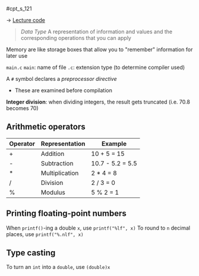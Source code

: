 #cpt_s_121 

-> [Lecture code](https://github.com/mathletedev/cpt_s/blob/main/121/lectures/2023-08-28.c)

> *Data Type*
> A representation of information and values and the corresponding operations that you can apply

Memory are like storage boxes that allow you to "remember" information for later use

`main.c`
`main`: name of file
`.c`: extension type (to determine compiler used)

A `#` symbol declares a *preprocessor directive*
- These are examined before compilation

**Integer division**: when dividing integers, the result gets truncated (i.e. 70.8 becomes 70)

## Arithmetic operators

| Operator | Representation | Example |
| -------- | -------------- | ------- |
| + | Addition | 10 + 5 = 15 |
| - | Subtraction | 10.7 - 5.2 = 5.5 |
| * | Multiplication | 2 * 4 = 8 |
| / | Division | 2 / 3 = 0 |
| % | Modulus | 5 % 2 = 1 |

## Printing floating-point numbers

When `printf()`-ing a double `x`, use `printf("%lf", x)`
To round to `n` decimal places, use `printf("%.nlf", x)`

## Type casting

To turn an `int` into a `double`, use `(double)x`